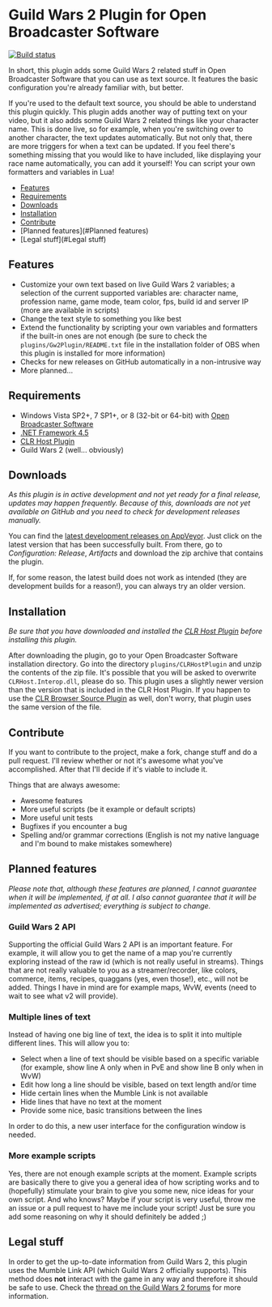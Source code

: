 # Guild Wars 2 Plugin for Open Broadcaster Software
[![Build status](https://ci.appveyor.com/api/projects/status/r46833nfb6cf76jk?svg=true)](https://ci.appveyor.com/project/Archomeda/obs-gw2-plugin)

In short, this plugin adds some Guild Wars 2 related stuff in Open Broadcaster
Software that you can use as text source. It features the basic configuration
you're already familiar with, but better.

If you're used to the default text source, you should be able to understand this
plugin quickly. This plugin adds another way of putting text on your video, but
it also adds some Guild Wars 2 related things like your character name. This is
done live, so for example, when you're switching over to another character, the
text updates automatically. But not only that, there are more triggers for when
a text can be updated. If you feel there's something missing that you would like
to have included, like displaying your race name automatically, you can add it
yourself! You can script your own formatters and variables in Lua!

- [Features](#Features)
- [Requirements](#Requirements)
- [Downloads](#Downloads)
- [Installation](#Installation)
- [Contribute](#Contribute)
- [Planned features](#Planned features)
- [Legal stuff](#Legal stuff)


## Features
- Customize your own text based on live Guild Wars 2 variables; a selection of
the current supported variables are: character name, profession name, game mode,
team color, fps, build id and server IP (more are available in scripts)
- Change the text style to something you like best
- Extend the functionality by scripting your own variables and formatters if the
built-in ones are not enough (be sure to check the
`plugins/Gw2Plugin/README.txt` file in the installation folder of OBS when this
plugin is installed for more information)
- Checks for new releases on GitHub automatically in a non-intrusive way
- More planned...


## Requirements
- Windows Vista SP2+, 7 SP1+, or 8 (32-bit or 64-bit) with [Open Broadcaster
Software](https://obsproject.com/)
- [.NET Framework 4.5](http://www.microsoft.com/download/details.aspx?id=30653)
- [CLR Host Plugin](https://obsproject.com/forum/resources/clr-host-plugin.21/)
- Guild Wars 2 (well... obviously)


## Downloads
*As this plugin is in active development and not yet ready for a final release,
updates may happen frequently. Because of this, downloads are not yet available
on GitHub and you need to check for development releases manually.*

You can find the [latest development releases on AppVeyor](https://ci.appveyor.com/project/Archomeda/obs-gw2-plugin/history).
Just click on the latest version that has been successfully built. From there,
go to *Configuration: Release*, *Artifacts* and download the zip archive that
contains the plugin.

If, for some reason, the latest build does not work as intended (they are
development builds for a reason!), you can always try an older version.


## Installation
*Be sure that you have downloaded and installed the
[CLR Host Plugin](https://obsproject.com/forum/resources/clr-host-plugin.21/)
before installing this plugin.*

After downloading the plugin, go to your Open Broadcaster Software installation
directory. Go into the directory `plugins/CLRHostPlugin` and unzip the
contents of the zip file. It's possible that you will be asked to overwrite
`CLRHost.Interop.dll`, please do so. This plugin uses a slightly newer version
than the version that is included in the CLR Host Plugin. If you happen to use
the [CLR Browser Source Plugin](https://obsproject.com/forum/resources/clr-browser-source-plugin.22/)
as well, don't worry, that plugin uses the same version of the file.


## Contribute
If you want to contribute to the project, make a fork, change stuff and do a
pull request. I'll review whether or not it's awesome what you've accomplished.
After that I'll decide if it's viable to include it.

Things that are always awesome:
- Awesome features
- More useful scripts (be it example or default scripts)
- More useful unit tests
- Bugfixes if you encounter a bug
- Spelling and/or grammar corrections (English is not my native language and I'm
bound to make mistakes somewhere)


## Planned features
*Please note that, although these features are planned, I cannot guarantee when
it will be implemented, if at all. I also cannot guarantee that it will be
implemented as advertised; everything is subject to change.*

### Guild Wars 2 API
Supporting the official Guild Wars 2 API is an important feature. For example,
it will allow you to get the name of a map you're currently exploring instead of
the raw id (which is not really useful in streams). Things that are not really
valuable to you as a streamer/recorder, like colors, commerce, items, recipes,
quaggans (yes, even those!), etc., will not be added. Things I have in mind are
for example maps, WvW, events (need to wait to see what v2 will provide).

### Multiple lines of text
Instead of having one big line of text, the idea is to split it into multiple
different lines. This will allow you to:
- Select when a line of text should be visible based on a specific variable (for
example, show line A only when in PvE and show line B only when in WvW)
- Edit how long a line should be visible, based on text length and/or time
- Hide certain lines when the Mumble Link is not available
- Hide lines that have no text at the moment
- Provide some nice, basic transitions between the lines

In order to do this, a new user interface for the configuration window is
needed.

### More example scripts
Yes, there are not enough example scripts at the moment. Example scripts are
basically there to give you a general idea of how scripting works and to
(hopefully) stimulate your brain to give you some new, nice ideas for your own
script. And who knows? Maybe if your script is very useful, throw me an issue or
a pull request to have me include your script! Just be sure you add some
reasoning on why it should definitely be added ;)


## Legal stuff
In order to get the up-to-date information from Guild Wars 2, this plugin uses the Mumble Link API (which Guild Wars 2 officially supports). This method does **not** interact with the game in any way and therefore it should be safe to use. Check the [thread on the Guild Wars 2 forums](https://forum-en.guildwars2.com/forum/community/api/Map-API-Mumble-Mashup/first#post2256444) for more information.
